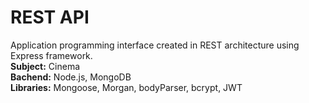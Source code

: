 # REST API 
Application programming interface created in REST architecture using Express framework.<br />
**Subject:** Cinema <br />
**Bachend:** Node.js, MongoDB <br />
**Libraries:** Mongoose, Morgan, bodyParser, bcrypt, JWT

